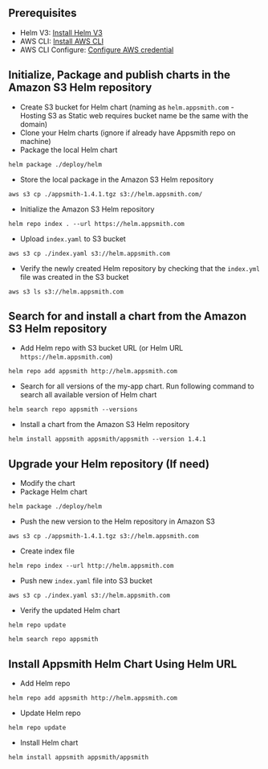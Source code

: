 ## Prerequisites

- Helm V3: [Install Helm V3](https://helm.sh/docs/intro/install/)
- AWS CLI: [Install AWS CLI](https://docs.aws.amazon.com/cli/latest/userguide/getting-started-install.html)
- AWS CLI Configure: [Configure AWS credential](https://docs.aws.amazon.com/cli/latest/userguide/cli-configure-quickstart.html) 

## Initialize, Package and publish charts in the Amazon S3 Helm repository

* Create S3 bucket for Helm chart (naming as `helm.appsmith.com` \- Hosting S3 as Static web requires bucket name be the same with the domain\)
* Clone your Helm charts (ignore if already have Appsmith repo on machine)
* Package the local Helm chart

```
helm package ./deploy/helm
```

* Store the local package in the Amazon S3 Helm repository

```
aws s3 cp ./appsmith-1.4.1.tgz s3://helm.appsmith.com/
```

* Initialize the Amazon S3 Helm repository

```
helm repo index . --url https://helm.appsmith.com
```

* Upload `index.yaml` to S3 bucket

```
aws s3 cp ./index.yaml s3://helm.appsmith.com
```

* Verify the newly created Helm repository by checking that the `index.yml` file was created in the S3 bucket

```
aws s3 ls s3://helm.appsmith.com
```

## Search for and install a chart from the Amazon S3 Helm repository

* Add Helm repo with S3 bucket URL (or Helm URL `https://helm.appsmith.com`)

```
helm repo add appsmith http://helm.appsmith.com
```

* Search for all versions of the my-app chart. Run following command to search all available version of Helm chart

```
helm search repo appsmith --versions 
```

* Install a chart from the Amazon S3 Helm repository

```
helm install appsmith appsmith/appsmith --version 1.4.1
```

## Upgrade your Helm repository (If need)

* Modify the chart
* Package Helm chart

```
helm package ./deploy/helm
```

* Push the new version to the Helm repository in Amazon S3

```
aws s3 cp ./appsmith-1.4.1.tgz s3://helm.appsmith.com
```

* Create index file

```
helm repo index --url http://helm.appsmith.com
```

* Push new `index.yaml` file into S3 bucket

```
aws s3 cp ./index.yaml s3://helm.appsmith.com
```

* Verify the updated Helm chart

```
helm repo update

helm search repo appsmith
```



## Install Appsmith Helm Chart Using Helm URL

* Add Helm repo

```
helm repo add appsmith http://helm.appsmith.com
```

* Update Helm repo

```
helm repo update
```

* Install Helm chart

```
helm install appsmith appsmith/appsmith
```
